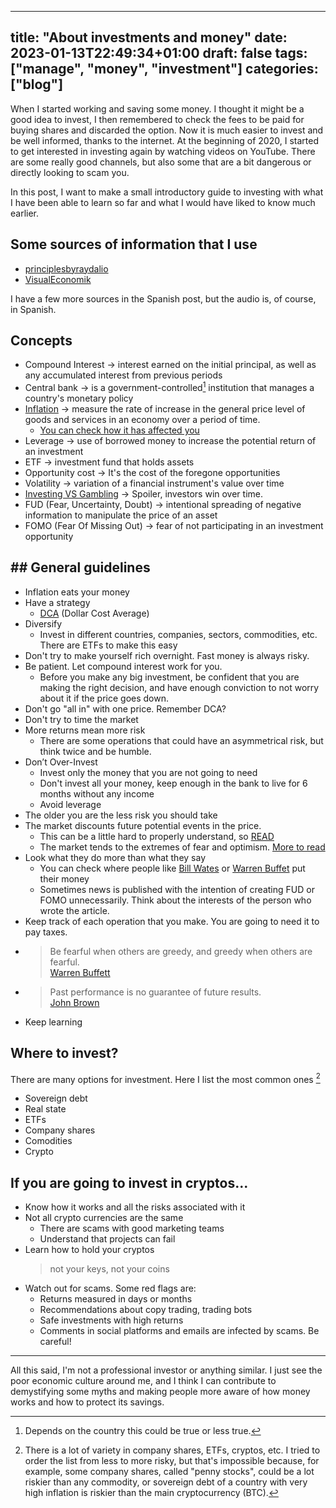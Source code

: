 
---
title: "About investments and money"
date: 2023-01-13T22:49:34+01:00
draft: false
tags: ["manage", "money", "investment"]
categories: ["blog"]
---

When I started working and saving some money. I thought it might be a good idea to invest, I then remembered to check the fees to be paid for buying shares and discarded the option.
Now it is much easier to invest and be well informed, thanks to the internet.
At the beginning of 2020, I started to get interested in investing again by watching videos on YouTube. There are some really good channels, but also some that are a bit dangerous or directly looking to scam you.

In this post, I want to make a small introductory guide to investing with what I have been able to learn so far and what I would have liked to know much earlier.

## Some sources of information that I use

* [principlesbyraydalio](https://www.youtube.com/@principlesbyraydalio)
* [VisualEconomik](https://www.youtube.com/channel/UCPx_VO-AHXUDf9pwVy5bf1A)

I have a few more sources in the Spanish post, but the audio is, of course, in Spanish.

## Concepts

* Compound Interest → interest earned on the initial principal, as well as any accumulated interest from previous periods
* Central bank → is a government-controlled[^cbgob] institution that manages a country's monetary policy
* [Inflation](https://www.investopedia.com/terms/i/inflation.asp) → measure the rate of increase in the general price level of goods and services in an economy over a period of time.
  * [You can check how it has affected you](https://www.inflationtool.com/)
* Leverage → use of borrowed money to increase the potential return of an investment
* ETF → investment fund that holds assets
* Opportunity cost → It's the cost of the foregone opportunities
* Volatility → variation of a financial instrument's value over time
* [Investing VS Gambling](https://www.investopedia.com/articles/basics/09/compare-investing-gambling.asp) → Spoiler, investors win over time.
* FUD (Fear, Uncertainty, Doubt) → intentional spreading of negative information to manipulate the price of an asset
* FOMO (Fear Of Missing Out) → fear of not participating in an investment opportunity

## ## General guidelines

* Inflation eats your money
* Have a strategy
  * [DCA](https://www.investopedia.com/terms/d/dollarcostaveraging.asp) (Dollar Cost Average)
* Diversify
  * Invest in different countries, companies, sectors, commodities, etc. There are ETFs to make this easy
* Don't try to make yourself rich overnight. Fast money is always risky.
* Be patient. Let compound interest work for you.
  * Before you make any big investment, be confident that you are making the right decision, and have enough conviction to not worry about it if the price goes down.
* Don't go "all in" with one price. Remember DCA?
* Don't try to time the market
* More returns mean more risk
  * There are some operations that could have an asymmetrical risk, but think twice and be humble.
* Don’t Over-Invest
  * Invest only the money that you are not going to need
  * Don't invest all your money, keep enough in the bank to live for 6 months without any income
  * Avoid leverage
* The older you are the less risk you should take
* The market discounts future potential events in the price.
  * This can be a little hard to properly understand, so [READ](https://www.investopedia.com/terms/d/discounting-mechanism.asp)
  * The market tends to the extremes of fear and optimism. [More to read](https://www.investopedia.com/articles/trading/04/011404.asp)
* Look what they do more than what they say
  * You can check where people like [Bill Wates](https://dataromas.com/bill-gates-portfolio/) or [Warren Buffet](https://dataromas.com/warren-buffet-portfolio/) put their money
  * Sometimes news is published with the intention of creating FUD or FOMO unnecessarily. Think about the interests of the person who wrote the article.
* Keep track of each operation that you make. You are going to need it to pay taxes.
* > Be fearful when others are greedy, and greedy when others are fearful.\
  > [Warren Buffett](https://www.investopedia.com/articles/investing/012116/warren-buffett-be-fearful-when-others-are-greedy.asp)
* > Past performance is no guarantee of future results.\
  > [John Brown](https://www.forbes.com/sites/johnbrown/2016/09/29/past-performance-is-not-indicative-of-future-results/)
* Keep learning

## Where to invest?

There are many options for investment.
Here I list the most common ones [^risky]

* Sovereign debt
* Real state
* ETFs
* Company shares
* Comodities
* Crypto

## If you are going to invest in cryptos...

* Know how it works and all the risks associated with it
* Not all crypto currencies are the same
  * There are scams with good marketing teams
  * Understand that projects can fail
* Learn how to hold your cryptos
    > not your keys, not your coins
* Watch out for scams. Some red flags are:
  * Returns measured in days or months
  * Recommendations about copy trading, trading bots
  * Safe investments with high returns
  * Comments in social platforms and emails are infected by scams. Be careful!

___

All this said, I'm not a professional investor or anything similar.
I just see the poor economic culture around me, and I think I can contribute to demystifying some myths and making people more aware of how money works and how to protect its savings.

[^cbgob]: Depends on the country this could be true or less true.

[^risky]: There is a lot of variety in company shares, ETFs, cryptos, etc. I tried to order the list from less to more risky, but that's impossible because, for example, some company shares, called "penny stocks", could be a lot riskier than any commodity, or sovereign debt of a country with very high inflation is riskier than the main cryptocurrency (BTC).

